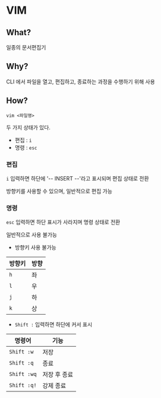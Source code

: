 # VIM

## What? 

일종의 문서편집기



## Why?

CLI 에서 파일을 열고, 편집하고, 종료하는 과정을 수행하기 위해 사용



## How?

`vim <파일명>`



두 가지 상태가 있다.

- 편집 : `i`
- 명령 : `esc`



### 편집

`i` 입력하면 하단에 '-- INSERT --'라고 표시되며 편집 상태로 전환

방향키를 사용할 수 있으며, 일반적으로 편집 가능



### 명령

`esc` 입력하면 하단 표시가 사라지며 명령 상태로 전환

일반적으로 사용 불가능



- 방향키 사용 불가능

| 방향키 | 방향 |
| ------ | ---- |
| `h`    | 좌   |
| `l`    | 우   |
| `j`    | 하   |
| `k`    | 상   |



- `Shift :` 입력하면 하단에 커서 표시

| 명령어      | 기능         |
| ----------- | ------------ |
| `Shift :w`  | 저장         |
| `Shift :q`  | 종료         |
| `Shift :wq` | 저장 후 종료 |
| `Shift :q!` | 강제 종료    |



